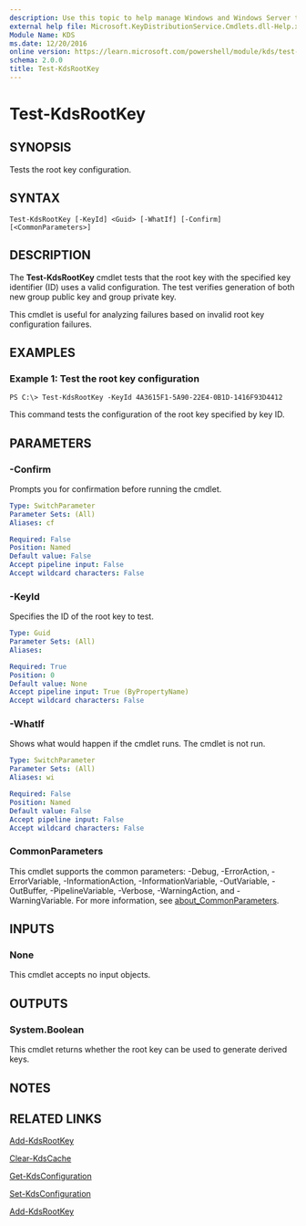 ```yaml
---
description: Use this topic to help manage Windows and Windows Server technologies with Windows PowerShell.
external help file: Microsoft.KeyDistributionService.Cmdlets.dll-Help.xml
Module Name: KDS
ms.date: 12/20/2016
online version: https://learn.microsoft.com/powershell/module/kds/test-kdsrootkey?view=windowsserver2025-ps&wt.mc_id=ps-gethelp
schema: 2.0.0
title: Test-KdsRootKey
---
```


# Test-KdsRootKey

## SYNOPSIS
Tests the root key configuration.

## SYNTAX

```
Test-KdsRootKey [-KeyId] <Guid> [-WhatIf] [-Confirm] [<CommonParameters>]
```

## DESCRIPTION
The **Test-KdsRootKey** cmdlet tests that the root key with the specified key identifier (ID) uses a valid configuration.
The test verifies generation of both new group public key and group private key.

This cmdlet is useful for analyzing failures based on invalid root key configuration failures.

## EXAMPLES

### Example 1: Test the root key configuration
```
PS C:\> Test-KdsRootKey -KeyId 4A3615F1-5A90-22E4-0B1D-1416F93D4412
```

This command tests the configuration of the root key specified by key ID.

## PARAMETERS

### -Confirm
Prompts you for confirmation before running the cmdlet.

```yaml
Type: SwitchParameter
Parameter Sets: (All)
Aliases: cf

Required: False
Position: Named
Default value: False
Accept pipeline input: False
Accept wildcard characters: False
```

### -KeyId
Specifies the ID of the root key to test.

```yaml
Type: Guid
Parameter Sets: (All)
Aliases:

Required: True
Position: 0
Default value: None
Accept pipeline input: True (ByPropertyName)
Accept wildcard characters: False
```

### -WhatIf
Shows what would happen if the cmdlet runs.
The cmdlet is not run.

```yaml
Type: SwitchParameter
Parameter Sets: (All)
Aliases: wi

Required: False
Position: Named
Default value: False
Accept pipeline input: False
Accept wildcard characters: False
```

### CommonParameters
This cmdlet supports the common parameters: -Debug, -ErrorAction, -ErrorVariable, -InformationAction, -InformationVariable, -OutVariable, -OutBuffer, -PipelineVariable, -Verbose, -WarningAction, and -WarningVariable. For more information, see [about_CommonParameters](https://go.microsoft.com/fwlink/?LinkID=113216).

## INPUTS

### None
This cmdlet accepts no input objects.

## OUTPUTS

### System.Boolean
This cmdlet returns whether the root key can be used to generate derived keys.

## NOTES

## RELATED LINKS

[Add-KdsRootKey](./Add-KdsRootKey.md)

[Clear-KdsCache](./Clear-KdsCache.md)

[Get-KdsConfiguration](./Get-KdsConfiguration.md)

[Set-KdsConfiguration](./Set-KdsConfiguration.md)

[Add-KdsRootKey](./Add-KdsRootKey.md)


